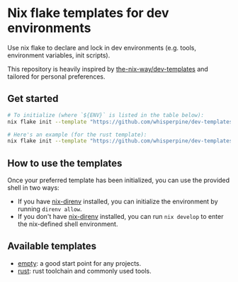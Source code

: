 # Nix flake templates for dev environments

Use nix flake to declare and lock in dev environments
(e.g. tools, environment variables, init scripts).

This repository is heavily inspired by [the-nix-way/dev-templates](https://github.com/the-nix-way/dev-templates)
and tailored for personal preferences.

## Get started

```sh
# To initialize (where `${ENV}` is listed in the table below):
nix flake init --template "https://github.com/whisperpine/dev-templates/*#${ENV}"

# Here's an example (for the rust template):
nix flake init --template "https://github.com/whisperpine/dev-templates/*#rust"
```

## How to use the templates

Once your preferred template has been initialized,
you can use the provided shell in two ways:

- If you have [nix-direnv](https://github.com/nix-community/nix-direnv) installed,
  you can initialize the environment by running `direnv allow`.
- If you don't have [nix-direnv](https://github.com/nix-community/nix-direnv) installed,
  you can run `nix develop` to enter the nix-defined shell environment.

## Available templates

- [empty](./empty/): a good start point for any projects.
- [rust](./rust/): rust toolchain and commonly used tools.
